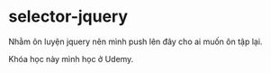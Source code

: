 # selector-jquery

Nhằm ôn luyện jquery nên mình push lên đây cho ai muốn ôn tập lại.

Khóa học này mình học ở Udemy.
